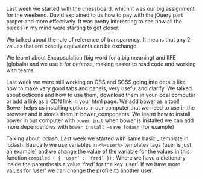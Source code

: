 
Last week we started with the chessboard, which  it was our big assignment for the weekend. David explained to us 
how to  pay with the jQuery part proper and more effectively. It was pretty interesting to see how all the pieces 
in my mind were starting to get closer.

We talked about the rule of reference of transparency. It means that any 2 values that are exactly equivalents can 
be exchange.

We learnt about Encapsulation (big word for a big meaning) and IIFE (globals) and we use it for defense, making 
easier to read code and working with teams.

Last week we were still working on CSS and SCSS going into details  like how to make very good tabs and panels, very useful and clarify.
We talked about octicons and how to use them, download them in your local computer or add a link as a CDN link in your html page.
We add bower as a tool! Bower helps us installing options in our computer that we need to use in the browser and it stores them in bower_components. We learnt how to install bower in our computer with `bower init`  when bower is installed we can add more dependencies with `bower install —save lodash` (for example)

Talking about lodash. Last week we started with same basic _.template in lodash. Basically we use variables in `<%=user%>` templates tags (user is just an example) and we change the value of the variable for the values in this function ` compiled ( { ‘user’ : ’fred’ }); ` Where we have a dictionary inside the parenthesis a value ‘fred’ for the key ‘user’. If we have more values for ‘user’ we can change the profile to another user.


